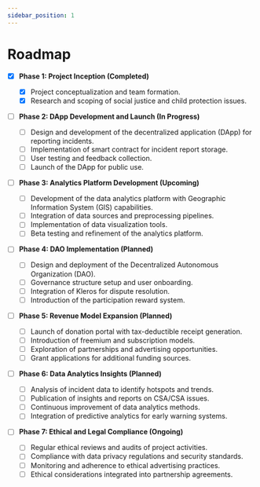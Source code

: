 ```yaml
---
sidebar_position: 1
---
```


# Roadmap

- [x] **Phase 1: Project Inception (Completed)**

  - [x] Project conceptualization and team formation.
  - [x] Research and scoping of social justice and child protection issues.

- [ ] **Phase 2: DApp Development and Launch (In Progress)**

  - [ ] Design and development of the decentralized application (DApp) for reporting incidents.
  - [ ] Implementation of smart contract for incident report storage.
  - [ ] User testing and feedback collection.
  - [ ] Launch of the DApp for public use.

- [ ] **Phase 3: Analytics Platform Development (Upcoming)**

  - [ ] Development of the data analytics platform with Geographic Information System (GIS) capabilities.
  - [ ] Integration of data sources and preprocessing pipelines.
  - [ ] Implementation of data visualization tools.
  - [ ] Beta testing and refinement of the analytics platform.

- [ ] **Phase 4: DAO Implementation (Planned)**

  - [ ] Design and deployment of the Decentralized Autonomous Organization (DAO).
  - [ ] Governance structure setup and user onboarding.
  - [ ] Integration of Kleros for dispute resolution.
  - [ ] Introduction of the participation reward system.

- [ ] **Phase 5: Revenue Model Expansion (Planned)**

  - [ ] Launch of donation portal with tax-deductible receipt generation.
  - [ ] Introduction of freemium and subscription models.
  - [ ] Exploration of partnerships and advertising opportunities.
  - [ ] Grant applications for additional funding sources.

- [ ] **Phase 6: Data Analytics Insights (Planned)**

  - [ ] Analysis of incident data to identify hotspots and trends.
  - [ ] Publication of insights and reports on CSA/CSA issues.
  - [ ] Continuous improvement of data analytics methods.
  - [ ] Integration of predictive analytics for early warning systems.

- [ ] **Phase 7: Ethical and Legal Compliance (Ongoing)**
  - [ ] Regular ethical reviews and audits of project activities.
  - [ ] Compliance with data privacy regulations and security standards.
  - [ ] Monitoring and adherence to ethical advertising practices.
  - [ ] Ethical considerations integrated into partnership agreements.
